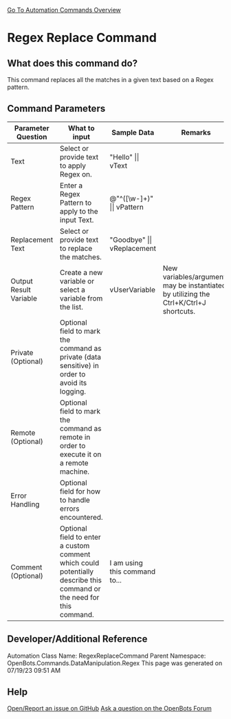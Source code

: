 <!--TITLE: Regex Replace Command -->
<!-- SUBTITLE: a command in the Data Manipulation Commands\Regex group. -->
[Go To Automation Commands Overview](/automation-commands)


# Regex Replace Command


## What does this command do?
This command replaces all the matches in a given text based on a Regex pattern.


## Command Parameters
| Parameter Question   	| What to input  	|  Sample Data 	| Remarks  	|
| ---                    | ---               | ---           | ---       |
|Text|Select or provide text to apply Regex on.|"Hello" \|\| vText||
|Regex Pattern|Enter a Regex Pattern to apply to the input Text.|@"^([\w\-]+)" \|\| vPattern||
|Replacement Text|Select or provide text to replace the matches.|"Goodbye" \|\| vReplacement||
|Output Result Variable|Create a new variable or select a variable from the list.|vUserVariable|New variables/arguments may be instantiated by utilizing the Ctrl+K/Ctrl+J shortcuts.|
|Private (Optional)|Optional field to mark the command as private (data sensitive) in order to avoid its logging.|||
|Remote (Optional)|Optional field to mark the command as remote in order to execute it on a remote machine.|||
|Error Handling|Optional field for how to handle errors encountered.|||
|Comment (Optional)|Optional field to enter a custom comment which could potentially describe this command or the need for this command.|I am using this command to...||


## Developer/Additional Reference
Automation Class Name: RegexReplaceCommand
Parent Namespace: OpenBots.Commands.DataManipulation.Regex
This page was generated on 07/19/23 09:51 AM


## Help
[Open/Report an issue on GitHub](https://github.com/OpenBotsAI/OpenBots.Studio/issues/new)
[Ask a question on the OpenBots Forum](https://openbots.ai/forums/)
